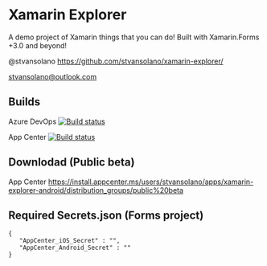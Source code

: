 
# Xamarin Explorer

A demo project of Xamarin things that you can do! Built with Xamarin.Forms +3.0 and beyond!

@stvansolano
https://github.com/stvansolano/xamarin-explorer/

stvansolano@outlook.com

## Builds

Azure DevOps
 [![Build status](https://stvansolano.visualstudio.com/cloud-services/_apis/build/status/Xamarin%20Explorer%20-%20Android%20Build%20CI)](https://stvansolano.visualstudio.com/cloud-services/_build/latest?definitionId=6)

App Center
 [![Build status](https://build.appcenter.ms/v0.1/apps/ac8a959f-5538-4a4c-b6ff-e2974c86944d/branches/develop/badge)](https://appcenter.ms)

## Downlodad (Public beta)

App Center
 https://install.appcenter.ms/users/stvansolano/apps/xamarin-explorer-android/distribution_groups/public%20beta

 ## Required Secrets.json (Forms project)

 ```
 {
	"AppCenter_iOS_Secret" : "",
	"AppCenter_Android_Secret" : ""
}
 ```